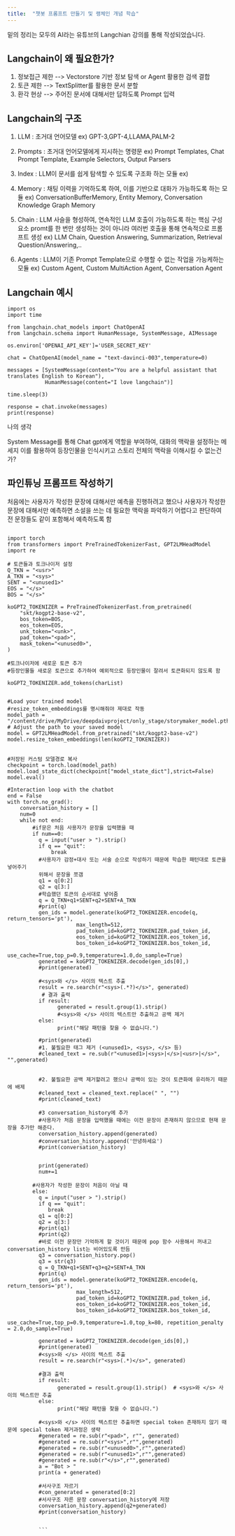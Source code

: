 ```yaml
---
title:  "챗봇 프롬프트 만들기 및 랭체인 개념 학습"
---
```


밑의 정리는 모두의 AI라는 유튜브의 Langchian 강의를 통해 작성되었습니다.

Langchain이 왜 필요한가?
---

1. 정보접근 제한 --> Vectorstore 기반 정보 탐색 or Agent 활용한 검색 결합
2. 토큰 제한     --> TextSplitter를 활용한 문서 분할
3. 환각 현상     --> 주어진 문서에 대해서만 답하도록 Prompt 입력

Langchain의 구조
----
1. LLM : 초거대 언어모델
ex) GPT-3,GPT-4,LLAMA,PALM-2

3. Prompts : 초거대 언어모델에게 지시하는 명령문
ex) Prompt Templates, Chat Prompt Template, Example Selectors, Output Parsers

4. Index : LLM이 문서를 쉽게 탐색할 수 있도록 구조화 하는 모듈
ex) 

5. Memory : 채팅 이력을 기억하도록 하여, 이를 기반으로 대화가 가능하도록 하는 모듈
ex) ConversationBufferMemory, Entity Memory, Conversation Knowledge Graph Memory

6. Chain : LLM 사슬을 형성하여, 연속적인 LLM 호출이 가능하도록 하는 핵심 구성 요소
   promt를 한 번만 생성하는 것이 아니라 여러번 호출을 통해 연속적으로 프롬프트 생성
ex) LLM Chain, Question Answering, Summarization, Retrieval Question/Answering,..

7. Agents : LLM이 기존 Prompt Template으로 수행할 수 없는 작업을 가능케하는 모듈
ex) Custom Agent, Custom MultiAction Agent, Conversation Agent

Langchain 예시
---

```
import os
import time

from langchain.chat_models import ChatOpenAI
from langchain.schema import HumanMessage, SystemMessage, AIMessage

os.environ['OPENAI_API_KEY']='USER_SECRET_KEY'

chat = ChatOpenAI(model_name = "text-davinci-003",temperature=0)

messages = [SystemMessage(content="You are a helpful assistant that translates English to Korean"),
            HumanMessage(content="I love langchain")]

time.sleep(3)

response = chat.invoke(messages)
print(response)

```

나의 생각

System Message를 통해 Chat gpt에게 역할을 부여하여, 대화의 맥락을 설정하는 메세지
이를 활용하여 등장인물을 인식시키고 스토리 전체의 맥락을 이해시킬 수 없는건가?


파인튜닝 프롬프트 작성하기
---

처음에는 사용자가 작성한 문장에 대해서만 예측을 진행하려고 했으나 사용자가 작성한 문장에 대해서만 
예측하면 소설을 쓰는 데 필요한 맥락을 파악하기 어렵다고 판단하여 전 문장들도 같이 포함해서 예측하도록 함 


```

import torch
from transformers import PreTrainedTokenizerFast, GPT2LMHeadModel
import re

# 토큰들과 토크나이저 설정
Q_TKN = "<usr>"
A_TKN = "<sys>"
SENT = "<unused1>"
EOS = "</s>"
BOS = "</s>"

koGPT2_TOKENIZER = PreTrainedTokenizerFast.from_pretrained(
    "skt/kogpt2-base-v2",
    bos_token=BOS,
    eos_token=EOS,
    unk_token="<unk>",
    pad_token="<pad>",
    mask_token="<unused0>",
)

#토크나이저에 새로운 토큰 추가
#등장인물들 새로운 토큰으로 추가하여 예외적으로 등장인물이 잘려서 토큰화되지 않도록 함

koGPT2_TOKENIZER.add_tokens(charList)


#Load your trained model
#resize_token_embeddings를 명시해줘야 제대로 작동
model_path = "/content/drive/MyDrive/deepdaivproject/only_stage/storymaker_model.pth" # Adjust the path to your saved model
model = GPT2LMHeadModel.from_pretrained("skt/kogpt2-base-v2")
model.resize_token_embeddings(len(koGPT2_TOKENIZER))


#저장된 커스텀 모델경로 복사
checkpoint = torch.load(model_path)
model.load_state_dict(checkpoint["model_state_dict"],strict=False)
model.eval()

#Interaction loop with the chatbot
end = False
with torch.no_grad():
    conversation_history = []
    num=0
    while not end:
        #if문은 처음 사용자가 문장을 입력했을 때
        if num==0:
          q = input("user > ").strip()
          if q == "quit":
              break
          #사용자가 감정+대사 또는 서술 순으로 작성하기 때문에 학습한 패턴대로 토큰을 넣어주기
          위해서 문장을 쪼갬
          q1 = q[0:2]
          q2 = q[3:]
          #학습했던 토큰의 순서대로 넣어줌
          q = Q_TKN+q1+SENT+q2+SENT+A_TKN
          #print(q)
          gen_ids = model.generate(koGPT2_TOKENIZER.encode(q, return_tensors='pt'),
                      max_length=512,
                      pad_token_id=koGPT2_TOKENIZER.pad_token_id,
                      eos_token_id=koGPT2_TOKENIZER.eos_token_id,
                      bos_token_id=koGPT2_TOKENIZER.bos_token_id,
                      use_cache=True,top_p=0.9,temperature=1.0,do_sample=True)
          generated = koGPT2_TOKENIZER.decode(gen_ids[0],)
          #print(generated)

          #<sys>와 </s> 사이의 텍스트 추출
          result = re.search(r"<sys>(.*?)</s>", generated)
           # 결과 출력
          if result:
                generated = result.group(1).strip()
                #<sys>와 </s> 사이의 텍스트만 추출하고 공백 제거
          else:
                print("해당 패턴을 찾을 수 없습니다.")

          #print(generated)
          #1. 불필요한 태그 제거 (<unused1>, <sys>, </s> 등)
          #cleaned_text = re.sub(r"<unused1>|<sys>|</s>|<usr>|</s>", "",generated)

 
          #2. 불필요한 공백 제거할려고 했으나 공백이 있는 것이 토큰화에 유리하기 때문에 배제
          #cleaned_text = cleaned_text.replace(" ", "")
          #print(cleaned_text)
                
          #3 conversation_history에 추가
          #사용자가 처음 문장을 입력했을 때에는 이전 문장이 존재하지 않으므로 현재 문장을 추가만 해준다.
          conversation_history.append(generated)
          #conversation_history.append('안녕하세요')
          #print(conversation_history)
        

          print(generated)
          num+=1
       
        #사용자가 작성한 문장이 처음이 아닐 때
        else:
          q = input("user > ").strip()
          if q == "quit":
             break
          q1 = q[0:2]
          q2 = q[3:]
          #print(q1)
          #print(q2)
          #바로 이전 문장만 기억하게 할 것이기 때문에 pop 함수 사용해서 꺼내고 conversation_history list는 비어있도록 만듬
          q3 = conversation_history.pop()
          q3 = str(q3)
          q = Q_TKN+q1+SENT+q3+q2+SENT+A_TKN
          #print(q)
          gen_ids = model.generate(koGPT2_TOKENIZER.encode(q, return_tensors='pt'),
                      max_length=512,
                      pad_token_id=koGPT2_TOKENIZER.pad_token_id,
                      eos_token_id=koGPT2_TOKENIZER.eos_token_id,
                      bos_token_id=koGPT2_TOKENIZER.bos_token_id,
                      use_cache=True,top_p=0.9,temperature=1.0,top_k=80, repetition_penalty = 2.0,do_sample=True)
          
          generated = koGPT2_TOKENIZER.decode(gen_ids[0],)
          #print(generated)
          #<sys>와 </s> 사이의 텍스트 추출
          result = re.search(r"<sys>(.*)</s>", generated)

          #결과 출력
          if result:
                generated = result.group(1).strip()  # <sys>와 </s> 사이의 텍스트만 추출
          else:
                print("해당 패턴을 찾을 수 없습니다.")

          #<sys>와 </s> 사이의 텍스트만 추출하면 special token 존재하지 않기 때문에 special token 제거과정은 생략
          #generated = re.sub(r"<pad>", r"", generated)
          #generated = re.sub(r"<sys>",r"",generated)
          #generated = re.sub(r"<unused0>",r"",generated)
          #generated = re.sub(r"<unused1>",r"",generated)
          #generated = re.sub(r"</s>",r"",generated)
          a = "Bot > "
          print(a + generated)

          #서사구조 자르기
          #con_generated = generated[0:2]
          #서사구조 자른 문장 conversation_history에 저장
          conversation_history.append(q2+generated)
          #print(conversation_history)


          ```







